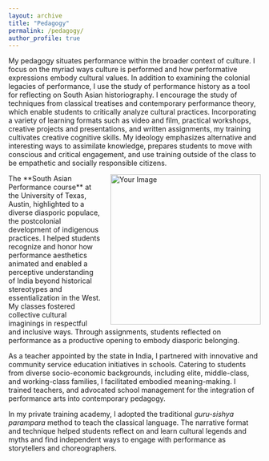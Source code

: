 ```yaml
---
layout: archive
title: "Pedagogy"
permalink: /pedagogy/
author_profile: true
---
```

My pedagogy situates performance within the broader context of culture. I focus on the myriad ways culture is performed and how performative expressions embody cultural values. In addition to examining the colonial legacies of performance, I use the study of performance history as a tool for reflecting on South Asian historiography. I encourage the study of techniques from classical treatises and contemporary performance theory, which enable students to critically analyze cultural practices. Incorporating a variety of learning formats such as video and film, practical workshops, creative projects and presentations, and written assignments, my training cultivates creative cognitive skills. My ideology emphasizes alternative and interesting ways to assimilate knowledge, prepares students to move with conscious and critical engagement, and use training outside of the class to be empathetic and socially responsible citizens. 

<div style="float: right; margin-left: 20px;">
  <img src="https://priyavraman.github.io/images/Image_Pedagogy.jpg" alt="Your Image" width="300px" height="300px">
</div>
The **South Asian Performance course** at the University of Texas, Austin, highlighted to a diverse diasporic populace, the postcolonial development of indigenous practices. I helped students recognize and honor how performance aesthetics animated and enabled a perceptive understanding of India beyond historical stereotypes and essentialization in the West. My classes fostered collective cultural imaginings in respectful and inclusive ways. Through assignments, students reflected on performance as a productive opening to embody diasporic belonging.

As a teacher appointed by the state in India, I partnered with innovative and community service education initiatives in schools. Catering to students from diverse socio-economic backgrounds, including elite, middle-class, and working-class families, I facilitated embodied meaning-making. I trained teachers, and advocated school management for the integration of performance arts into contemporary pedagogy. 

In my private training academy, I adopted the traditional _guru-sishya parampara_ method to teach the classical language. The narrative format and technique helped students reflect on and learn cultural legends and myths and find independent ways to engage with performance as storytellers and choreographers. 
